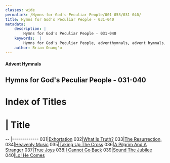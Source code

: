 ```yaml
---
classes: wide
permalink: /Hymns-for-God's-Peculiar-People/001-053/031-040/
title: Hymns for God's Peculiar People - 031-040
metadata:
    description: |
        Hymns for God's Peculiar People - 031-040
    keywords:  |
        Hymns for God's Peculiar People, adventhymnals, advent hymnals, 031-040
    author: Brian Onang'o
---
```

#### Advent Hymnals
## Hymns for God's Peculiar People - 031-040
# Index of Titles
# | Title                        
-- |-------------
031|[Exhortation](/Hymns-for-God's-Peculiar-People/001-053/031-040/Exhortation)
032|[What Is Truth?](/Hymns-for-God's-Peculiar-People/001-053/031-040/What-Is-Truth)
033|[The Resurrection,](/Hymns-for-God's-Peculiar-People/001-053/031-040/The-Resurrection,)
034|[Heavenly Music](/Hymns-for-God's-Peculiar-People/001-053/031-040/Heavenly-Music)
035|[Taking Up The Cross](/Hymns-for-God's-Peculiar-People/001-053/031-040/Taking-Up-The-Cross)
036|[A Pilgrim And A Stranger](/Hymns-for-God's-Peculiar-People/001-053/031-040/A-Pilgrim-And-A-Stranger)
037|[True Joys](/Hymns-for-God's-Peculiar-People/001-053/031-040/True-Joys)
038|[I Cannot Go Back](/Hymns-for-God's-Peculiar-People/001-053/031-040/I-Cannot-Go-Back)
039|[Sound The Jubilee](/Hymns-for-God's-Peculiar-People/001-053/031-040/Sound-The-Jubilee)
040|[Lo! He Comes](/Hymns-for-God's-Peculiar-People/001-053/031-040/Lo!-He-Comes)